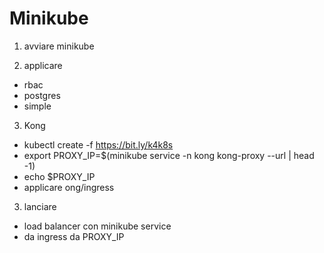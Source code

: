  Minikube
==========

1. avviare minikube

2. applicare
  - rbac
  - postgres
  - simple

3. Kong
  - kubectl create -f https://bit.ly/k4k8s
  - export PROXY_IP=$(minikube service -n kong kong-proxy --url | head -1)
  - echo $PROXY_IP
  - applicare ong/ingress

3. lanciare
  - load balancer con minikube service <nome>
  - da ingress da PROXY_IP
